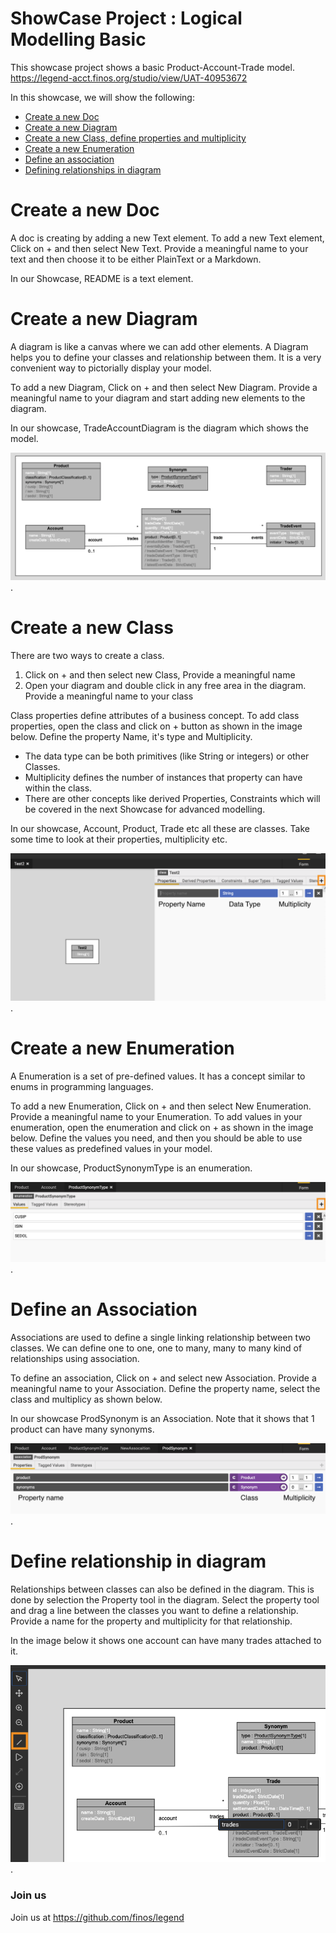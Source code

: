 # ShowCase Project : Logical Modelling Basic 

This showcase project shows a basic Product-Account-Trade model.
https://legend-acct.finos.org/studio/view/UAT-40953672

In this showcase, we will show the following:
* [Create a new Doc](#create-a-new-doc)
* [Create a new Diagram](#create-a-new-diagram)
* [Create a new Class, define properties and multiplicity](#create-a-new-class)
* [Create a new Enumeration](#create-a-new-enumeration)
* [Define an association](#define-an-association)
* [Defining relationships in diagram](#define-relationship-in-diagram)

<a name="create-a-new-doc"/>

# Create a new Doc

A doc is creating by adding a new Text element.
To add a new Text element, Click on + and then select New Text. 
Provide a meaningful name to your text and then choose it to be either PlainText or a Markdown.  

In our Showcase, README is a text element.

<a name="create-a-new-diagram"/>

# Create a new Diagram

A diagram is like a canvas where we can add other elements. A Diagram helps you to define your classes and relationship between them.
It is a very convenient way to pictorially display your model.  

To add a new Diagram, Click on + and then select New Diagram.
Provide a meaningful name to your diagram and start adding new elements to the diagram.   

In our showcase, TradeAccountDiagram is the diagram which shows the model.

![Product Account Trade Model Diagram](images/trade-acoount-diagram.png).

<a name="create-a-new-class"/>

# Create a new Class

There are two ways to create a class.  
1) Click on + and then select new Class, Provide a meaningful name
2) Open your diagram and double click in any free area in the diagram. Provide a meaningful name to your class

Class properties define attributes of a business concept. 
To add class properties, open the class and click on + button as shown in the image below.
Define the property Name, it's type and Multiplicity.

- The data type can be both primitives (like String or integers) or other Classes. 
- Multiplicity defines the number of instances that property can have within the class.
- There are other concepts like derived Properties, Constraints which will be covered in the next Showcase for advanced modelling.  

In our showcase, Account, Product, Trade etc all these are classes. Take some time to look at their properties, multiplicity etc.

![Create a new Class](images/new-class.png).

<a name="create-a-new-enumeration"/>

# Create a new Enumeration

A Enumeration is a set of pre-defined values. It has a concept similar to enums in programming languages.  

To add a new Enumeration, Click on + and then select New Enumeration. Provide a meaningful name to your Enumeration.
To add values in your enumeration, open the enumeration and click on + as shown in the image below.
Define the values you need, and then you should be able to use these values as predefined values in your model.  

In our showcase, ProductSynonymType is an enumeration. 

![Create a new Enumeration](images/enum.png).


<a name="define-an-association"/>

# Define an Association

Associations are used to define a single linking relationship between two classes. 
We can define one to one, one to many, many to many kind of relationships using association.  

To define an association, Click on + and select new Association. Provide a meaningful name to your Association.
Define the property name, select the class and multiplicy as shown below.

In our showcase ProdSynonym is an Association. Note that it shows that 1 product can have many synonyms. 

![Define an Association](images/association.png).

<a name="define-relationship-in-diagram"/>

# Define relationship in diagram

Relationships between classes can also be defined in the diagram. 
This is done by selection the Property tool in the diagram.
Select the property tool and drag a line between the classes you want to define a relationship.
Provide a name for the property and multiplicity for that relationship.  

In the image below it shows one account can have many trades attached to it.

![Define relationship in diagram](images/relationship.png).


### Join us

Join us at https://github.com/finos/legend
